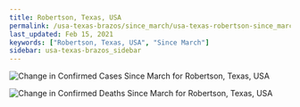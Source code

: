 ```yaml
---
title: Robertson, Texas, USA
permalink: /usa-texas-brazos/since_march/usa-texas-robertson-since_march.html
last_updated: Feb 15, 2021
keywords: ["Robertson, Texas, USA", "Since March"]
sidebar: usa-texas-brazos_sidebar
---
```


![Change in Confirmed Cases Since March for Robertson, Texas, USA](/covid_tracker/images/graphs/usa-texas-robertson-delta_confirmed-since_march_graph.png)

![Change in Confirmed Deaths Since March for Robertson, Texas, USA](/covid_tracker/images/graphs/usa-texas-robertson-delta_deaths-since_march_graph.png)
